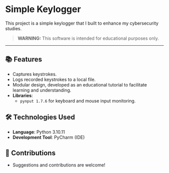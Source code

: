 # Simple Keylogger

This project is a simple keylogger that I built to enhance my cybersecurity studies.

> **WARNING:** This software is intended for educational purposes only.

---

## 📚 Features

- Captures keystrokes.
- Logs recorded keystrokes to a local file.
- Modular design, developed as an educational tutorial to facilitate learning and understanding.
- **Libraries**: 
  - `pynput 1.7.6` for keyboard and mouse input monitoring.

## 🛠️ Technologies Used

- **Language**: Python 3.10.11
- **Development Tool**: PyCharm (IDE)


## 🤝 Contributions

- Suggestions and contributions are welcome! 
